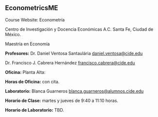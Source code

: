 ## EconometricsME

Course Website: Econometría

Centro de Investigación y Docencia Económicas A.C. 
Santa Fe, Ciudad de México.

Maestría en Economía

**Profesores:** 
Dr. Daniel Ventosa Santaulária
[daniel.ventosa\@cide.edu](mailto:daniel.ventosa@cide.edu)

Dr. Francisco J. Cabrera Hernández
[francisco.cabrera\@cide.edu](mailto:francisco.cabrera@cide.edu)

**Oficina:** Planta Alta:

**Horas de Oficina:** con cita.

**Laboratorio:** Blanca Guarneros
[blanca.guarneros\@alumnos.cide.edu](mailto:blanca.guarneros@alumnos.cide.edu)

**Horario de Clase:** martes y jueves de 9:40 a 11:10 horas.

**Horario de Laboratorio:** TBD.
